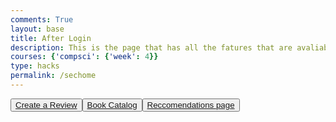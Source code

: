 ```yaml
---
comments: True
layout: base
title: After Login 
description: This is the page that has all the fatures that are avaliable to the user
courses: {'compsci': {'week': 4}}
type: hacks
permalink: /sechome
---
```

<html lang="en">
<head>
    <meta charset="UTF-8">
    <meta name="viewport" content="width=device-width, initial-scale=1.0">
    <title>My Page</title>
    <link rel="stylesheet" href="home.scss"> 
</head>
<body>
<div class="collage-background">
  <!-- Content over the collage background goes here -->
</div>
    <div class="button-container">
        <button id="my-reviews"><a href='{{site.baseurl}}/Review'> Create a Review 
        <button id="my-favorites"><a href='{{site.baseurl}}/booksearch'>Book Catalog
      <button id="reading-list"><a href='{{site.baseurl}}/Reccom'>Reccomendations page
    
    